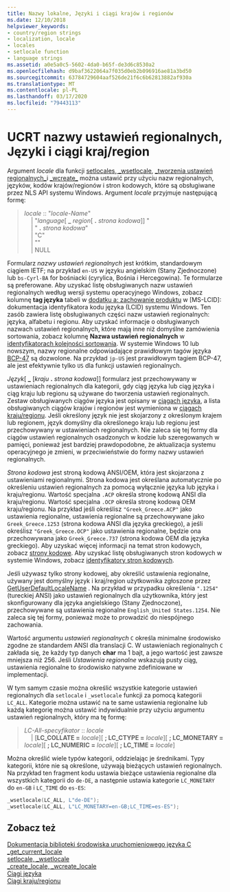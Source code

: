 ```yaml
---
title: Nazwy lokalne, Języki i ciągi krajów i regionów
ms.date: 12/10/2018
helpviewer_keywords:
- country/region strings
- localization, locale
- locales
- setlocale function
- language strings
ms.assetid: a0e5a0c5-5602-4da0-b65f-de3d6c8530a2
ms.openlocfilehash: d9baf3622064a7f035d0eb2b096916ae81a3bd50
ms.sourcegitcommit: 63784729604aaf526de21f6c6b62813882af930a
ms.translationtype: MT
ms.contentlocale: pl-PL
ms.lasthandoff: 03/17/2020
ms.locfileid: "79443113"
---
```

# <a name="ucrt-locale-names-languages-and-countryregion-strings"></a>UCRT nazwy ustawień regionalnych, Języki i ciągi kraj/region

Argument *locale* dla funkcji [setlocales, \_wsetlocale](../c-runtime-library/reference/setlocale-wsetlocale.md), [\_tworzenia ustawień regionalnych\_](../c-runtime-library/reference/create-locale-wcreate-locale.md)i [\_wcreate\_](../c-runtime-library/reference/create-locale-wcreate-locale.md) można ustawić przy użyciu nazw regionalnych, języków, kodów krajów/regionów i stron kodowych, które są obsługiwane przez NLS API systemu Windows. Argument *locale* przyjmuje następującą formę:

> *locale* :: "*locale-Name*"<br/>
&nbsp;&nbsp;&nbsp;&nbsp;\| "*language*\[ **\_** _region_\[ __.__ *strona kodowa*]] "<br/>
&nbsp;&nbsp;&nbsp;&nbsp;\| " __.__ *strona kodowa*"<br/>
&nbsp;&nbsp;&nbsp;&nbsp;\| "C"<br/>
&nbsp;&nbsp;&nbsp;&nbsp;\| ""<br/>
&nbsp;&nbsp;&nbsp;&nbsp;\| NULL

Formularz *nazwy ustawień regionalnych* jest krótkim, standardowym ciągiem IETF; na przykład `en-US` w języku angielskim (Stany Zjednoczone) lub `bs-Cyrl-BA` for bośniacki (cyrylica, Bośnia i Hercegowina). Te formularze są preferowane. Aby uzyskać listę obsługiwanych nazw ustawień regionalnych według wersji systemu operacyjnego Windows, zobacz kolumnę **tag języka** tabeli w [dodatku a: zachowanie produktu](https://msdn.microsoft.com/library/cc233982.aspx) w [MS-LCID]: dokumentacja identyfikatora kodu języka (LCID) systemu Windows. Ten zasób zawiera listę obsługiwanych części nazw ustawień regionalnych: języka, alfabetu i regionu. Aby uzyskać informacje o obsługiwanych nazwach ustawień regionalnych, które mają inne niż domyślne zamówienia sortowania, zobacz kolumnę **Nazwa ustawień regionalnych** w [identyfikatorach kolejności sortowania](/windows/win32/Intl/sort-order-identifiers). W systemie Windows 10 lub nowszym, nazwy regionalne odpowiadające prawidłowym tagów języka [BCP-47](https://tools.ietf.org/html/bcp47) są dozwolone. Na przykład `jp-US` jest prawidłowym tagiem BCP-47, ale jest efektywnie tylko `US` dla funkcji ustawień regionalnych.

*Język*\[ **\_** \[_kraju_ __.__ *strona kodowa*]] formularz jest przechowywany w ustawieniach regionalnych dla kategorii, gdy ciąg języka lub ciąg języka i ciąg kraju lub regionu są używane do tworzenia ustawień regionalnych. Zestaw obsługiwanych ciągów języka jest opisany w [ciągach języka](../c-runtime-library/language-strings.md), a lista obsługiwanych ciągów krajów i regionów jest wymieniona w [ciągach kraju/regionu](../c-runtime-library/country-region-strings.md). Jeśli określony język nie jest skojarzony z określonym krajem lub regionem, język domyślny dla określonego kraju lub regionu jest przechowywany w ustawieniach regionalnych. Nie zaleca się tej formy dla ciągów ustawień regionalnych osadzonych w kodzie lub szeregowanych w pamięci, ponieważ jest bardziej prawdopodobne, że aktualizacja systemu operacyjnego je zmieni, w przeciwieństwie do formy nazwy ustawień regionalnych.

*Strona kodowa* jest stroną kodową ANSI/OEM, która jest skojarzona z ustawieniami regionalnymi. Strona kodowa jest określana automatycznie po określeniu ustawień regionalnych za pomocą wyłącznie języka lub języka i kraju/regionu. Wartość specjalna `.ACP` określa stronę kodową ANSI dla kraju/regionu. Wartość specjalna `.OCP` określa stronę kodową OEM kraju/regionu. Na przykład jeśli określisz `"Greek_Greece.ACP"` jako ustawienia regionalne, ustawienia regionalne są przechowywane jako `Greek_Greece.1253` (strona kodowa ANSI dla języka greckiego), a jeśli określisz `"Greek_Greece.OCP"` jako ustawienia regionalne, będzie ona przechowywana jako `Greek_Greece.737` (strona kodowa OEM dla języka greckiego). Aby uzyskać więcej informacji na temat stron kodowych, zobacz [strony kodowe](../c-runtime-library/code-pages.md). Aby uzyskać listę obsługiwanych stron kodowych w systemie Windows, zobacz [identyfikatory stron kodowych](/windows/win32/Intl/code-page-identifiers).

Jeśli używasz tylko strony kodowej, aby określić ustawienia regionalne, używany jest domyślny język i kraj/region użytkownika zgłoszone przez [GetUserDefaultLocaleName](/windows/win32/api/winnls/nf-winnls-getuserdefaultlocalename) . Na przykład w przypadku określenia `".1254"` (tureckiej ANSI) jako ustawień regionalnych dla użytkownika, który jest skonfigurowany dla języka angielskiego (Stany Zjednoczone), przechowywane są ustawienia regionalne `English_United States.1254`. Nie zaleca się tej formy, ponieważ może to prowadzić do niespójnego zachowania.

Wartość argumentu *ustawień regionalnych* `C` określa minimalne środowisko zgodne ze standardem ANSI dla translacji C. W ustawieniach regionalnych `C` zakłada się, że każdy typ danych **char** ma 1 bajt, a jego wartość jest zawsze mniejsza niż 256. Jeśli *Ustawienia regionalne* wskazują pusty ciąg, ustawienia regionalne to środowisko natywne zdefiniowane w implementacji.

W tym samym czasie można określić wszystkie kategorie ustawień regionalnych dla `setlocale` i `_wsetlocale` funkcji za pomocą kategorii `LC_ALL`. Kategorie można ustawić na te same ustawienia regionalne lub każdą kategorię można ustawić indywidualnie przy użyciu argumentu ustawień regionalnych, który ma tę formę:

> *LC-All-specyfikator* :: *locale*<br/>
&nbsp;&nbsp;&nbsp;&nbsp;\| \[**LC_COLLATE =** _locale_]\[ **; LC_CTYPE =** _locale_]\[ **; LC_MONETARY =** _locale_]\[ **; LC_NUMERIC =** _locale_]\[ **; LC_TIME =** _locale_]

Można określić wiele typów kategorii, oddzielając je średnikami. Typy kategorii, które nie są określone, używają bieżących ustawień regionalnych. Na przykład ten fragment kodu ustawia bieżące ustawienia regionalne dla wszystkich kategorii do `de-DE`, a następnie ustawia kategorie `LC_MONETARY` do `en-GB` i `LC_TIME` do `es-ES`:

```C
_wsetlocale(LC_ALL, L"de-DE");
_wsetlocale(LC_ALL, L"LC_MONETARY=en-GB;LC_TIME=es-ES");
```

## <a name="see-also"></a>Zobacz też

[Dokumentacja biblioteki środowiska uruchomieniowego języka C](../c-runtime-library/c-run-time-library-reference.md)<br/>
[_get_current_locale](../c-runtime-library/reference/get-current-locale.md)<br/>
[setlocale, _wsetlocale](../c-runtime-library/reference/setlocale-wsetlocale.md)<br/>
[_create_locale, _wcreate_locale](../c-runtime-library/reference/create-locale-wcreate-locale.md)<br/>
[Ciągi języka](../c-runtime-library/language-strings.md)<br/>
[Ciągi kraju/regionu](../c-runtime-library/country-region-strings.md)
